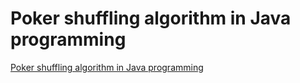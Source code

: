 # Poker shuffling algorithm in Java programming
[Poker shuffling algorithm in Java programming](https://aiwithcloud.com/2022/09/15/poker_shuffling_algorithm_in_java_programming/)